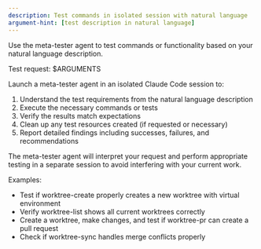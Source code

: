 ```yaml
---
description: Test commands in isolated session with natural language
argument-hint: [test description in natural language]
---
```


Use the meta-tester agent to test commands or functionality based on your natural language description.

Test request: $ARGUMENTS

Launch a meta-tester agent in an isolated Claude Code session to:
1. Understand the test requirements from the natural language description
2. Execute the necessary commands or tests
3. Verify the results match expectations
4. Clean up any test resources created (if requested or necessary)
5. Report detailed findings including successes, failures, and recommendations

The meta-tester agent will interpret your request and perform appropriate testing in a separate session to avoid interfering with your current work.

Examples:
- Test if worktree-create properly creates a new worktree with virtual environment
- Verify worktree-list shows all current worktrees correctly
- Create a worktree, make changes, and test if worktree-pr can create a pull request
- Check if worktree-sync handles merge conflicts properly

